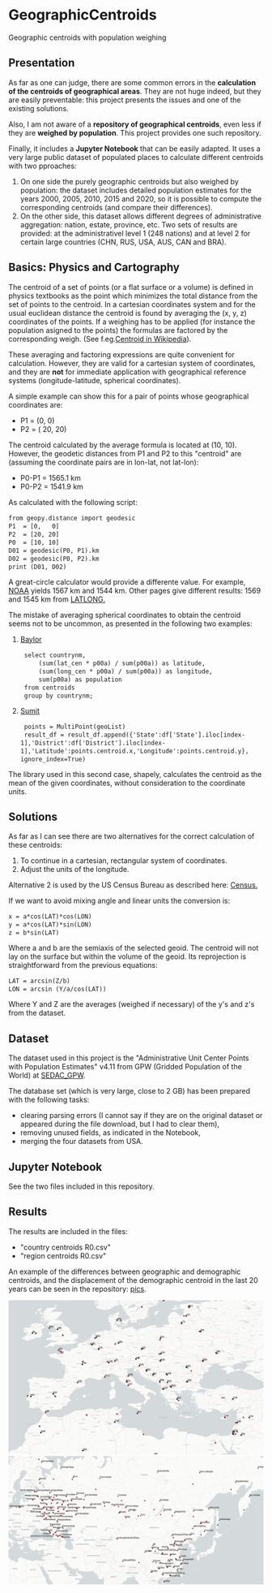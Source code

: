 # GeographicCentroids
Geographic centroids with population weighing

## Presentation
As far as one can judge, there are some common errors in the **calculation of the centroids of geographical areas**. They are not huge indeed, but they are easily preventable: this project presents the issues and one of the existing solutions.

Also, I am not aware of a **repository of geographical centroids**, even less if they are **weighed by population**. This project provides one such repository.

Finally, it includes a **Jupyter Notebook** that can be easily adapted. It uses a very large public dataset of populated places to calculate different centroids with two pproaches:
1. On one side the purely geographic centroids but also weighed by population: the dataset includes detailed population estimates for the years 2000, 2005, 2010, 2015 and 2020, so it is possible to compute the corresponding centroids (and compare their differences). 
2. On the other side, this dataset allows different degrees of administrative aggregation: nation, estate, province, etc. Two sets of results are provided: at the administrativel level 1 (248 nations) and at level 2 for certain large countries (CHN, RUS, USA, AUS, CAN and BRA).

## Basics: Physics and  Cartography
The centroid of a set of points (or a flat surface or a volume) is defined in physics textbooks as the point which minimizes the total distance from the set of points to the centroid. In a cartesian coordinates system and for the usual euclidean distance the centroid is found by averaging the (x, y, z) coordinates of the points. If a weighing has to be applied (for instance the population asigned to the points) the formulas are factored by the corresponding weigh. (See f.eg.[Centroid in Wikipedia](https://en.wikipedia.org/wiki/Centroid)).

These averaging and factoring expressions are quite convenient for calculation. However, they are valid for a cartesian system of coordinates, and they are **not** for immediate application with geographical reference systems (longitude-latitude, spherical coordinates). 

A simple example can show this for a pair of points whose geographical coordinates are:
* P1 = (0,  0)
* P2 = ( 20, 20)

The centroid calculated by the average formula is located at (10, 10). However, the geodetic distances from P1 and P2 to this "centroid" are  (assuming the coordinate pairs are in lon-lat, not lat-lon):
* P0-P1 = 1565.1  km
* P0-P2 = 1541.9 km

As calculated with the following script:

    from geopy.distance import geodesic
    P1  = [0,   0]
    P2  = [20, 20]
    P0  = [10, 10]
    D01 = geodesic(P0, P1).km
    D02 = geodesic(P0, P2).km
    print (D01, D02)

A great-circle calculator would provide a differente value. For example, [NOAA](https://www.nhc.noaa.gov/gccalc.shtml) yields 1567 km and 1544 km. Other pages give different results: 1569 and 1545 km from [LATLONG.](https://www.movable-type.co.uk/scripts/latlong.html)

The mistake of averaging spherical coordinates to obtain the centroid seems not to be uncommon, as presented in the following two examples:
1. [Baylor](https://cs.baylor.edu/~hamerly/software/europe_population_weighted_centers.html)

        select countrynm,
            (sum(lat_cen * p00a) / sum(p00a)) as latitude,
            (sum(long_cen * p00a) / sum(p00a)) as longitude, 
            sum(p00a) as population
        from centroids 
        group by countrynm;
  
2. [Sumit](https://medium.com/@sumit.arora/plotting-weighted-mean-population-centroids-on-a-country-map-22da408c1397)

        points = MultiPoint(geoList)
        result_df = result_df.append({'State':df['State'].iloc[index-1],'District':df['District'].iloc[index-1],'Latitude':points.centroid.x,'Longitude':points.centroid.y}, ignore_index=True)
The library used in this second case, shapely, calculates the centroid as the mean of the given coordinates, without consideration to the coordinate units.

## Solutions
As far as I can see there are two alternatives for the correct calculation of these centroids: 
1. To continue in a cartesian, rectangular system of coordinates. 
2. Adjust the units of the longitude.

Alternative 2 is used by the US Census Bureau as described here: [Census.](https://www2.census.gov/geo/pdfs/reference/cenpop2010/COP2010_documentation.pdf)

If we want to avoid mixing angle and linear units the conversion is:

    x = a*cos(LAT)*cos(LON)
    y = a*cos(LAT)*sin(LON)
    z = b*sin(LAT)
Where a and b are the semiaxis of the selected geoid.
The centroid will not lay on the surface but within the volume of the geoid. Its reprojection is straightforward from the previous equations:

    LAT = arcsin(Z/b)
    LON = arcsin (Y/a/cos(LAT))
Where Y and Z are the averages (weighed if necessary) of the y's and z's from the dataset.

## Dataset
The dataset used in this project is the "Administrative Unit Center Points with Population Estimates" v4.11 from GPW (Gridded Population of the World) at [SEDAC_GPW](https://sedac.ciesin.columbia.edu/data/set/gpw-v4-admin-unit-center-points-population-estimates-rev11).

The database set (which is very large, close to 2 GB) has been prepared with the following tasks:
* clearing parsing errors (I cannot say if they are on the original dataset or appeared during the file download, but I had to clear them),
* removing unused fields, as indicated in the Notebook, 
* merging the four datasets from USA.

## Jupyter Notebook
See the two files included in this repository.

## Results
The results are included in the files:
* "country centroids R0.csv"
* "region centroids R0.csv"

An example of the differences between geographic and demographic centroids, and the displacement of the demographic centroid in the last 20 years can be seen in the repository: [pics](https://github.com/Rigonz/GeographicCentroids/blob/master/pics/).

![countries](/pics/GeoCentroids.png)
![regions](/pics/RegionCentroids.png)
